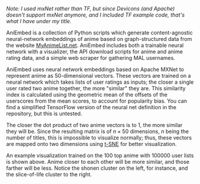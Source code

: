*Note: I used mxNet rather than TF, but since Devicons (and Apache) doesn't support mxNet anymore, and I included TF example code, that's what I have under my title.*

AniEmbed is a collection of Python scripts which generate content-agnostic neural-network embeddings of anime based on graph-structured data from the website [MyAnimeList.net](https://myanimelist.net). AniEmbed includes both a trainable neural network with a visualizer, the API download scripts for anime and anime rating data, and a simple web scraper for gathering MAL usernames.

AniEmbed uses neural network embeddings based on Apache MXNet to represent anime as 50-dimensional vectors. These vectors are trained on a neural network which takes lists of user ratings as inputs; the closer a single user rated two anime together, the more "similar" they are. This similarity index is calculated using the geometric mean of the offsets of the userscores from the mean scores, to account for popularity bias. You can find a simplified TensorFlow version of the neural net definition in the repository, but this is untested.

The closer the dot product of two anime vectors is to 1, the more similar they will be. Since the resulting matrix is of $n \times 50$ dimensions, $n$ being the number of titles, this is impossible to visualize normally; thus, these vectors are mapped onto two dimensions using [t-SNE](https://en.wikipedia.org/wiki/T-distributed_stochastic_neighbor_embedding) for better visualization.

An example visualization trained on the 100 top anime with 100000 user lists is shown above. Anime closer to each other will be more similar, and those farther will be less. Notice the shonen cluster on the left, for instance, and the slice-of-life cluster to the right.